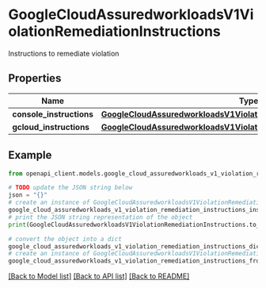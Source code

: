 # GoogleCloudAssuredworkloadsV1ViolationRemediationInstructions

Instructions to remediate violation

## Properties

Name | Type | Description | Notes
------------ | ------------- | ------------- | -------------
**console_instructions** | [**GoogleCloudAssuredworkloadsV1ViolationRemediationInstructionsConsole**](GoogleCloudAssuredworkloadsV1ViolationRemediationInstructionsConsole.md) |  | [optional] 
**gcloud_instructions** | [**GoogleCloudAssuredworkloadsV1ViolationRemediationInstructionsGcloud**](GoogleCloudAssuredworkloadsV1ViolationRemediationInstructionsGcloud.md) |  | [optional] 

## Example

```python
from openapi_client.models.google_cloud_assuredworkloads_v1_violation_remediation_instructions import GoogleCloudAssuredworkloadsV1ViolationRemediationInstructions

# TODO update the JSON string below
json = "{}"
# create an instance of GoogleCloudAssuredworkloadsV1ViolationRemediationInstructions from a JSON string
google_cloud_assuredworkloads_v1_violation_remediation_instructions_instance = GoogleCloudAssuredworkloadsV1ViolationRemediationInstructions.from_json(json)
# print the JSON string representation of the object
print(GoogleCloudAssuredworkloadsV1ViolationRemediationInstructions.to_json())

# convert the object into a dict
google_cloud_assuredworkloads_v1_violation_remediation_instructions_dict = google_cloud_assuredworkloads_v1_violation_remediation_instructions_instance.to_dict()
# create an instance of GoogleCloudAssuredworkloadsV1ViolationRemediationInstructions from a dict
google_cloud_assuredworkloads_v1_violation_remediation_instructions_from_dict = GoogleCloudAssuredworkloadsV1ViolationRemediationInstructions.from_dict(google_cloud_assuredworkloads_v1_violation_remediation_instructions_dict)
```
[[Back to Model list]](../README.md#documentation-for-models) [[Back to API list]](../README.md#documentation-for-api-endpoints) [[Back to README]](../README.md)


